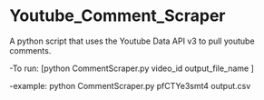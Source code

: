 # Youtube_Comment_Scraper

A python script that uses the Youtube Data API v3 to pull youtube comments.

-To run: [python CommentScraper.py video_id output_file_name ]

-example: python CommentScraper.py pfCTYe3smt4 output.csv
